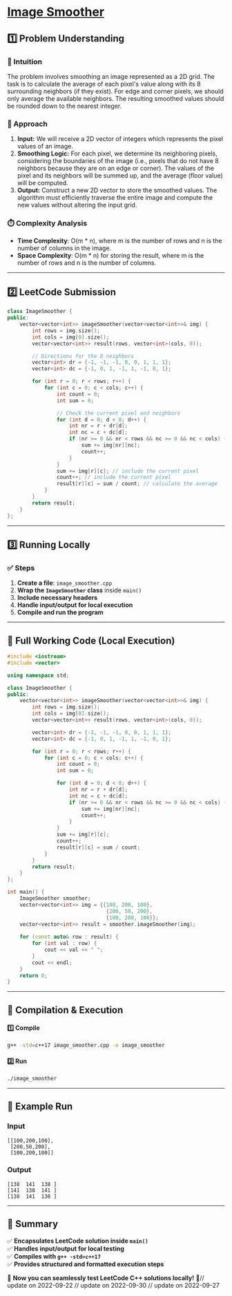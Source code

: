 # **[Image Smoother](https://leetcode.com/problems/image-smoother/description/)**  

## **1️⃣ Problem Understanding**  
### **📌 Intuition**  
The problem involves smoothing an image represented as a 2D grid. The task is to calculate the average of each pixel's value along with its 8 surrounding neighbors (if they exist). For edge and corner pixels, we should only average the available neighbors. The resulting smoothed values should be rounded down to the nearest integer.

### **🚀 Approach**  
1. **Input:** We will receive a 2D vector of integers which represents the pixel values of an image.
2. **Smoothing Logic:** For each pixel, we determine its neighboring pixels, considering the boundaries of the image (i.e., pixels that do not have 8 neighbors because they are on an edge or corner). The values of the pixel and its neighbors will be summed up, and the average (floor value) will be computed.
3. **Output:** Construct a new 2D vector to store the smoothed values. The algorithm must efficiently traverse the entire image and compute the new values without altering the input grid.

### **⏱️ Complexity Analysis**  
- **Time Complexity**: O(m * n), where m is the number of rows and n is the number of columns in the image.
- **Space Complexity**: O(m * n) for storing the result, where m is the number of rows and n is the number of columns.

---  

## **2️⃣ LeetCode Submission**  
```cpp
class ImageSmoother {
public:
    vector<vector<int>> imageSmoother(vector<vector<int>>& img) {
        int rows = img.size();
        int cols = img[0].size();
        vector<vector<int>> result(rows, vector<int>(cols, 0));

        // Directions for the 8 neighbors
        vector<int> dr = {-1, -1, -1, 0, 0, 1, 1, 1};
        vector<int> dc = {-1, 0, 1, -1, 1, -1, 0, 1};

        for (int r = 0; r < rows; r++) {
            for (int c = 0; c < cols; c++) {
                int count = 0;
                int sum = 0;

                // Check the current pixel and neighbors
                for (int d = 0; d < 8; d++) {
                    int nr = r + dr[d];
                    int nc = c + dc[d];
                    if (nr >= 0 && nr < rows && nc >= 0 && nc < cols) {
                        sum += img[nr][nc];
                        count++;
                    }
                }
                sum += img[r][c]; // include the current pixel
                count++; // include the current pixel
                result[r][c] = sum / count; // calculate the average
            }
        }
        return result;
    }
};  
```  

---  

## **3️⃣ Running Locally**  
### **✅ Steps**  
1. **Create a file**: `image_smoother.cpp`  
2. **Wrap the `ImageSmoother` class** inside `main()`  
3. **Include necessary headers**  
4. **Handle input/output for local execution**  
5. **Compile and run the program**  

---  

## **📝 Full Working Code (Local Execution)**  
```cpp
#include <iostream>
#include <vector>

using namespace std;

class ImageSmoother {
public:
    vector<vector<int>> imageSmoother(vector<vector<int>>& img) {
        int rows = img.size();
        int cols = img[0].size();
        vector<vector<int>> result(rows, vector<int>(cols, 0));

        vector<int> dr = {-1, -1, -1, 0, 0, 1, 1, 1};
        vector<int> dc = {-1, 0, 1, -1, 1, -1, 0, 1};

        for (int r = 0; r < rows; r++) {
            for (int c = 0; c < cols; c++) {
                int count = 0;
                int sum = 0;

                for (int d = 0; d < 8; d++) {
                    int nr = r + dr[d];
                    int nc = c + dc[d];
                    if (nr >= 0 && nr < rows && nc >= 0 && nc < cols) {
                        sum += img[nr][nc];
                        count++;
                    }
                }
                sum += img[r][c];
                count++;
                result[r][c] = sum / count; 
            }
        }
        return result;
    }
};

int main() {
    ImageSmoother smoother;
    vector<vector<int>> img = {{100, 200, 100}, 
                                {200, 50, 200}, 
                                {100, 200, 100}};
    vector<vector<int>> result = smoother.imageSmoother(img);
    
    for (const auto& row : result) {
        for (int val : row) {
            cout << val << " ";
        }
        cout << endl;
    }
    return 0;
}
```  

---  

## **🔧 Compilation & Execution**  
#### **1️⃣ Compile**  
```bash
g++ -std=c++17 image_smoother.cpp -o image_smoother
```  

#### **2️⃣ Run**  
```bash
./image_smoother
```  

---  

## **🎯 Example Run**  
### **Input**  
```
[[100,200,100],
 [200,50,200],
 [100,200,100]]
```  
### **Output**  
```
[138  141  138 ]
[141  138  141 ]
[138  141  138 ]
```  

---  

## **📌 Summary**  
✅ **Encapsulates LeetCode solution inside `main()`**  
✅ **Handles input/output for local testing**  
✅ **Compiles with `g++ -std=c++17`**  
✅ **Provides structured and formatted execution steps**  

🚀 **Now you can seamlessly test LeetCode C++ solutions locally!** 🚀// update on 2022-09-22
// update on 2022-09-30
// update on 2022-09-27
